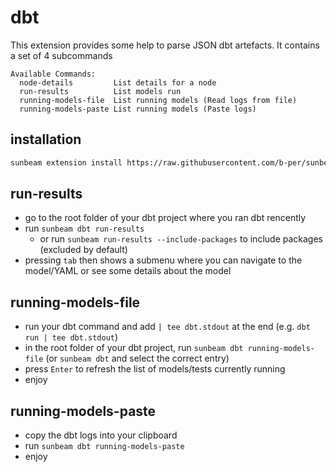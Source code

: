 # dbt

This extension provides some help to parse JSON dbt artefacts. It contains a set of 4 subcommands

```
Available Commands:
  node-details         List details for a node
  run-results          List models run
  running-models-file  List running models (Read logs from file)
  running-models-paste List running models (Paste logs)
```

## installation

```bash
sunbeam extension install https://raw.githubusercontent.com/b-per/sunbeam-bper-extensions/main/dbt
```

## run-results

- go to the root folder of your dbt project where you ran dbt rencently
- run `sunbeam dbt run-results`
  - or run `sunbeam run-results --include-packages` to include packages (excluded by default)
- pressing `tab` then shows a submenu where you can navigate to the model/YAML or see some details about the model

## running-models-file 

- run your dbt command and add `| tee dbt.stdout` at the end (e.g. `dbt run | tee dbt.stdout`)
- in the root folder of your dbt project, run `sunbeam dbt running-models-file` (or `sunbeam dbt` and select the correct entry)
- press `Enter` to refresh the list of models/tests currently running
- enjoy

## running-models-paste 

- copy the dbt logs into your clipboard
- run `sunbeam dbt running-models-paste`
- enjoy

